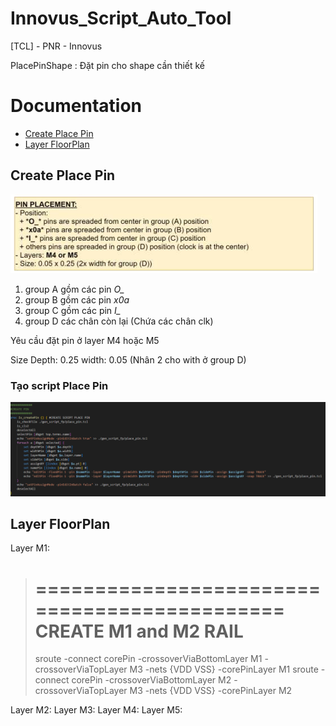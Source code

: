 # Innovus_Script_Auto_Tool
[TCL] - PNR - Innovus <p>
PlacePinShape : Đặt pin cho shape cần thiết kế <p>

# Documentation
* [Create Place Pin](#createPin)
* [Layer FloorPlan](#howToPlacePin)

<a name="createPin"></a>
## Create Place Pin
<img src="./img/img_0608_ExPlacePin.png"> <p>
1. group A gồm các pin *O_*
2. group B gồm các pin *x0a*
3. group C gồm các pin *I_*
4. group D các chân còn lại (Chứa các chân clk) 

Yêu cầu đặt pin ở layer M4 hoặc M5 <p>
Size Depth: 0.25 width: 0.05 (Nhân 2 cho with ở group D) <p>

### Tạo script Place Pin
<img src="./img/img_0608_PlacePinForShape.png"> <p>

<a name="howToPlacePin"></a>
## Layer FloorPlan
Layer M1:
>=============================================
> CREATE M1 and M2 RAIL
>=============================================
>sroute -connect corePin -crossoverViaBottomLayer M1 -crossoverViaTopLayer M3 -nets {VDD VSS} -corePinLayer M1
>sroute -connect corePin -crossoverViaBottomLayer M2 -crossoverViaTopLayer M3 -nets {VDD VSS} -corePinLayer M2

Layer M2:
Layer M3:
Layer M4:
Layer M5:

